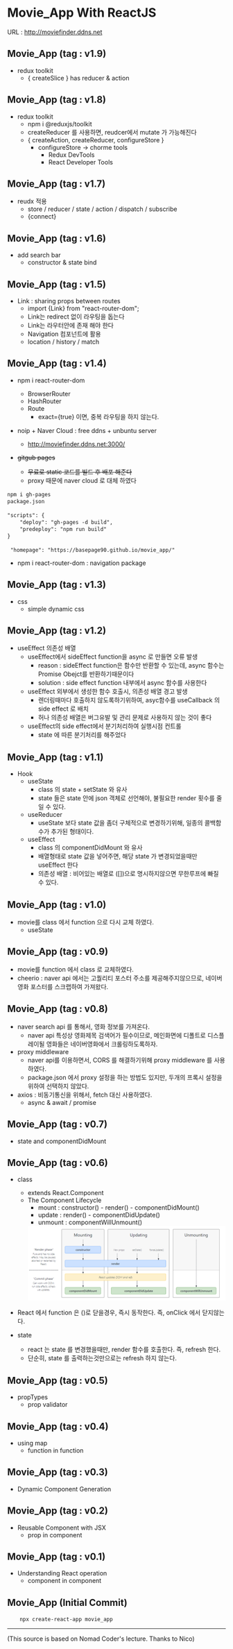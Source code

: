 # Movie_App With ReactJS

URL : http://moviefinder.ddns.net

## Movie_App (tag : v1.9)
- redux toolkit
    - { createSlice } has reducer & action

## Movie_App (tag : v1.8)
- redux toolkit
    - npm i @reduxjs/toolkit
    - createReducer 를 사용하면, reudcer에서 mutate 가 가능해진다
    - { createAction, createReducer, configureStore }
        - configureStore -> chorme tools
            - Redux DevTools
            - React Developer Tools    

## Movie_App (tag : v1.7)
- reudx 적용
    - store / reducer / state / action  / dispatch / subscribe
    - {connect}

## Movie_App (tag : v1.6)
- add search bar
    - constructor & state bind

## Movie_App (tag : v1.5)
- Link : sharing props between routes
    - import {Link} from "react-router-dom";
    - Link는 redirect  없이 라우팅을 돕는다
    - Link는 라우터안에 존재 해야 한다
    - Navigation 컴포넌트에 활용
    - location / history / match

## Movie_App (tag : v1.4)
- npm i react-router-dom
    - BrowserRouter 
    - HashRouter
    - Route
        - exact={true} 이면, 중복 라우팅을 하지 않는다.
- noip + Naver Cloud : free ddns + unbuntu server
    - http://moviefinder.ddns.net:3000/

- ~~gitgub pages~~
    - ~~무료로 static 코드를 빌드 후 배포 해준다~~
    - proxy 때문에 naver cloud 로 대체 하였다
```
npm i gh-pages
package.json

"scripts": {
    "deploy": "gh-pages -d build",
    "predeploy": "npm run build"
}

 "homepage": "https://basepage90.github.io/movie_app/"
```
- npm i react-router-dom : navigation package

## Movie_App (tag : v1.3)
- css
    - simple dynamic css

## Movie_App (tag : v1.2)
- useEffect 의존성 배열
    - useEffect에서 sideEffect function을 async 로 만들면 오류 발생
        - reason : sideEffect function은 함수만 반환할 수 있는데, async 함수는 Promise Obejct를 반환하기때문이다
        - solution : side effect function 내부에서 async 함수를 사용한다
    - useEffect 외부에서 생성한 함수 호출시, 의존성 배열 경고 발생
        - 렌더링때마다 호출하지 않도록하기위하여, asyc함수를  useCallback 의  side effect 로 배치
        - 허나 의존성 배열은 버그유발 및 관리 문제로 사용하지 않는 것이 좋다
    - useEffect의 side effect에서 분기처리하여 실행시점 컨트롤
        - state 에 따른 분기처리를 해주었다

## Movie_App (tag : v1.1)
- Hook
    - useState
        - class 의 state + setState 와 유사
        - state 들은 state 안에 json 객체로 선언해야, 불필요한 render 횟수를 줄일 수 있다.
    - useReducer
        - useState 보다 state 값을 좀더 구체적으로 변경하기위해, 일종의 콜백함수가 추가된 형태이다.
    - useEffect
        - class 의 componentDidMount 와 유사
        - 배열형태로 state 값을 넣어주면, 해당 state 가 변경되었을때만  useEffect 한다
        - 의존성 배열 : 비어있는 배열로 ([])으로 명시하지않으면 무한루프에 빠질 수 있다.

## Movie_App (tag : v1.0)
- movie를 class 에서 function 으로 다시 교체 하였다.
    - useState

## Movie_App (tag : v0.9)
- movie를 function  에서 class 로 교체하였다.
- cheerio : naver api 에서는 고퀄리티 포스터 주소를 제공해주지않으므로, 네이버영화 포스터를 스크랩하여 가져왔다.

## Movie_App (tag : v0.8)
- naver search api 를 통해서, 영화 정보를 가져온다.
    - naver api 특성상 영화제목 검색어가 필수이므로, 메인화면에 디폴트로 디스플레이될 영화들은 네이버영화에서 크롤링하도록하자.
- proxy middleware
    - naver api를 이용하면서, CORS 를 해결하기위해 proxy middleware 를 사용하였다.
    - package.json 에서 proxy 설정을 하는 방법도 있지만, 두개의 프록시 설정을 위하여 선택하지 않았다.
- axios : 비동기통신을 위해서, fetch 대신 사용하였다.
    - async & await  / promise

## Movie_App (tag : v0.7)
- state and componentDidMount 

## Movie_App (tag : v0.6)
- class
    - extends React.Component
    - The Component Lifecycle
        - mount : constructor() - render() - componentDidMount()
        - update : render() - componentDidUpdate()
        - unmount : componentWillUnmount()
        <img src="./storage/The Component Lifecycle.PNG">

- React 에서 function 은 ()로 닫을경우, 즉시 동작한다. 즉, onClick 에서 닫지않는다.
- state
    - react 는 state 를 변경했을때만, render 함수를 호출한다. 즉, refresh 한다.
    - 단순히, state 를 출력하는것만으로는 refresh 하지 않는다.


## Movie_App (tag : v0.5)
- propTypes
    - prop validator

## Movie_App (tag : v0.4)
- using map
    - function in function

## Movie_App (tag : v0.3)
- Dynamic Component Generation

## Movie_App (tag : v0.2)
- Reusable Component with JSX
    - prop in component

## Movie_App (tag : v0.1)
- Understanding React operation
    - component in component

## Movie_App (Initial Commit)
```
    npx create-react-app movie_app
```
---
(This source is based on Nomad Coder's lecture. Thanks to Nico)